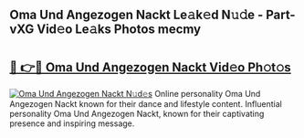 ## Oma Und Angezogen Nackt Le𝚊k𝚎d N𝚞𝚍e - Part-vXG Vid𝚎o Le𝚊ks Photos mecmy

# <h2><a href="http://fb6mf3p.evod.top/?m=Oma+Und+Angezogen+Nackt">🔗 👉🔴 Oma Und Angezogen Nackt Vid𝚎o Ph𝚘t𝚘s</a></h2>

[![Oma Und Angezogen Nackt N𝚞d𝚎s](https://i.imgur.com/8V9OHl7.gif)](http://fb6mf3p.evod.top/?m=Oma+Und+Angezogen+Nackt)
Online personality Oma Und Angezogen Nackt known for their dance and lifestyle content. Influential personality Oma Und Angezogen Nackt, known for their captivating presence and inspiring message. 
